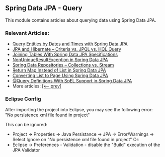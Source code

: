 ## Spring Data JPA - Query

This module contains articles about querying data using Spring Data JPA.

### Relevant Articles: 
- [Query Entities by Dates and Times with Spring Data JPA](https://www.baeldung.com/spring-data-jpa-query-by-date)
- [JPA and Hibernate – Criteria vs. JPQL vs. HQL Query](https://www.baeldung.com/jpql-hql-criteria-query)
- [Joining Tables With Spring Data JPA Specifications](https://www.baeldung.com/spring-jpa-joining-tables)
- [NonUniqueResultException in Spring Data JPA](https://www.baeldung.com/spring-jpa-non-unique-result-exception)
- [Spring Data Repositories – Collections vs. Stream](https://www.baeldung.com/spring-data-collections-vs-stream)
- [Return Map Instead of List in Spring Data JPA](https://www.baeldung.com/spring-data-return-map-instead-of-list)
- [Converting List to Page Using Spring Data JPA](https://www.baeldung.com/spring-data-jpa-convert-list-page)
- [@Query Definitions With SpEL Support in Spring Data JPA](https://www.baeldung.com/spring-data-query-definitions-spel)
- More articles: [[<-- prev]](../spring-data-jpa-query-2)

### Eclipse Config 
After importing the project into Eclipse, you may see the following error:  
"No persistence xml file found in project"

This can be ignored: 
- Project -> Properties -> Java Persistance -> JPA -> Error/Warnings -> Select Ignore on "No persistence xml file found in project"
Or: 
- Eclipse -> Preferences - Validation - disable the "Build" execution of the JPA Validator 

